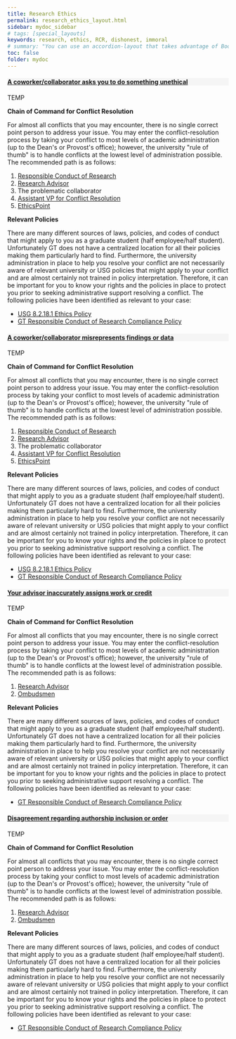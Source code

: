 ```yaml
---
title: Research Ethics
permalink: research_ethics_layout.html
sidebar: mydoc_sidebar
# tags: [special_layouts]
keywords: research, ethics, RCR, dishonest, immoral
# summary: "You can use an accordion-layout that takes advantage of Bootstrap styling. This is useful for an FAQ page."
toc: false
folder: mydoc
---
```


<div class="panel-group" id="accordion">
    <div class="panel panel-default">
        <a class="noCrossRef accordion-toggle" data-toggle="collapse" data-parent="#accordion" href="#asked-to-act-unethically" aria-expanded="false">
            <div class="panel-heading" style="background-color:#f5f5f5;">
                <h4 class="panel-title">
                    A coworker/collaborator asks you to do something unethical
                </h4>
            </div>
        </a>
        <div id="asked-to-act-unethically" class="panel-collapse collapse noCrossRef">
            <div class="panel-body">
		<p>TEMP</p>
                <p><b>Chain of Command for Conflict Resolution</b></p>
                   <p class="answer">For almost all conflicts that you may encounter, there is no single correct point person to address your issue. You may enter the conflict-resolution process by taking your conflict to most levels of academic administration (up to the Dean's or Provost's office); however, the university "rule of thumb" is to handle conflicts at the lowest level of administration possible. The recommended path is as follows:</p>
                    <ol type="1">
                             <li><a href="rcr.html">Responsible Conduct of Research</a></li>
                             <li><a href="research_advisor.html">Research Advisor</a></li>
                             <li>The problematic collaborator</li>
                             <li><a href="vice_provost_conflict_resolution.html">Assistant VP for Conflict Resolution</a></li>
                             <li><a href="ethicspoint.html">EthicsPoint</a></li>
                    </ol>
                <p><b>Relevant Policies</b></p>
                    <p class="answer">There are many different sources of laws, policies, and codes of conduct that might apply to you as a graduate student (half employee/half student). Unfortunately GT does not have a centralized location for all their policies making them particularly hard to find. Furthermore, the university administration in place to help you resolve your conflict are not necessarily aware of relevant university or USG policies that might apply to your conflict and are almost certainly not trained in policy interpretation. Therefore, it can be important for you to know your rights and the policies in place to protect you prior to seeking administrative support resolving a conflict. The following policies have been identified as relevant to your case:</p>
                    <ul>
                             <li><a href="https://www.usg.edu/policymanual/section8/C224/#n82181">USG 8.2.18.1 Ethics Policy</a></li>
                             <li><a href="https://policylibrary.gatech.edu/research/responsible-conduct-research-compliance-policy">GT Responsible Conduct of Research Compliance Policy</a></li>
                    </ul>
            </div>
        </div>
    </div>
    <!-- /.panel -->
    <div class="panel panel-default">
        <a class="noCrossRef accordion-toggle" data-toggle="collapse" data-parent="#accordion" href="#misrepresentation-of-data" aria-expanded="false">
            <div class="panel-heading" style="background-color:#f5f5f5;">
                <h4 class="panel-title">
                    A coworker/collaborator misrepresents findings or data
                </h4>
            </div>
        </a>
        <div id="misrepresentation-of-data" class="panel-collapse collapse noCrossRef">
            <div class="panel-body">
		<p>TEMP</p>
                <p><b>Chain of Command for Conflict Resolution</b></p>
                   <p class="answer">For almost all conflicts that you may encounter, there is no single correct point person to address your issue. You may enter the conflict-resolution process by taking your conflict to most levels of academic administration (up to the Dean's or Provost's office); however, the university "rule of thumb" is to handle conflicts at the lowest level of administration possible. The recommended path is as follows:</p>
                   <ol type="1">
                            <li><a href="rcr.html">Responsible Conduct of Research</a></li>
                            <li><a href="research_advisor.html">Research Advisor</a></li>
                            <li>The problematic collaborator</li>
                            <li><a href="vice_provost_conflict_resolution.html">Assistant VP for Conflict Resolution</a></li>
                            <li><a href="ethicspoint.html">EthicsPoint</a></li>
                   </ol>
                <p><b>Relevant Policies</b></p>
                    <p class="answer">There are many different sources of laws, policies, and codes of conduct that might apply to you as a graduate student (half employee/half student). Unfortunately GT does not have a centralized location for all their policies making them particularly hard to find. Furthermore, the university administration in place to help you resolve your conflict are not necessarily aware of relevant university or USG policies that might apply to your conflict and are almost certainly not trained in policy interpretation. Therefore, it can be important for you to know your rights and the policies in place to protect you prior to seeking administrative support resolving a conflict. The following policies have been identified as relevant to your case:</p>
                    <ul>
                             <li><a href="https://www.usg.edu/policymanual/section8/C224/#n82181">USG 8.2.18.1 Ethics Policy</a></li>
                             <li><a href="https://policylibrary.gatech.edu/research/responsible-conduct-research-compliance-policy">GT Responsible Conduct of Research Compliance Policy</a></li>
                    </ul>
            </div>
        </div>
    </div>
    <!-- /.panel -->
    <div class="panel panel-default">
        <a class="noCrossRef accordion-toggle" data-toggle="collapse" data-parent="#accordion" href="#misappropriation-of-credit" aria-expanded="false">
            <div class="panel-heading" style="background-color:#f5f5f5;">
                <h4 class="panel-title">
                    Your advisor inaccurately assigns work or credit
                </h4>
            </div>
        </a>
        <div id="misappropriation-of-credit" class="panel-collapse collapse noCrossRef">
            <div class="panel-body">
		<p>TEMP</p>
                <p><b>Chain of Command for Conflict Resolution</b></p>
                   <p class="answer">For almost all conflicts that you may encounter, there is no single correct point person to address your issue. You may enter the conflict-resolution process by taking your conflict to most levels of academic administration (up to the Dean's or Provost's office); however, the university "rule of thumb" is to handle conflicts at the lowest level of administration possible. The recommended path is as follows:</p>
                   <ol type="1">
                            <li><a href="research_advisor.html">Research Advisor</a></li>
                            <li><a href="ombudsmen.html">Ombudsmen</a></li>
                   </ol>
                <p><b>Relevant Policies</b></p>
                    <p class="answer">There are many different sources of laws, policies, and codes of conduct that might apply to you as a graduate student (half employee/half student). Unfortunately GT does not have a centralized location for all their policies making them particularly hard to find. Furthermore, the university administration in place to help you resolve your conflict are not necessarily aware of relevant university or USG policies that might apply to your conflict and are almost certainly not trained in policy interpretation. Therefore, it can be important for you to know your rights and the policies in place to protect you prior to seeking administrative support resolving a conflict. The following policies have been identified as relevant to your case:</p>
                    <ul>
                             <li><a href="https://policylibrary.gatech.edu/research/responsible-conduct-research-compliance-policy">GT Responsible Conduct of Research Compliance Policy</a></li>
                    </ul>
            </div>
        </div>
    </div>
    <!-- /.panel -->
    <div class="panel panel-default">
        <a class="noCrossRef accordion-toggle" data-toggle="collapse" data-parent="#accordion" href="#authorship-inclusion" aria-expanded="false">
            <div class="panel-heading" style="background-color:#f5f5f5;">
                <h4 class="panel-title">
                    Disagreement regarding authorship inclusion or order
                </h4>
            </div>
        </a>
        <div id="authorship-inclusion" class="panel-collapse collapse noCrossRef">
            <div class="panel-body">
		<p>TEMP</p>
                <p><b>Chain of Command for Conflict Resolution</b></p>
                   <p class="answer">For almost all conflicts that you may encounter, there is no single correct point person to address your issue. You may enter the conflict-resolution process by taking your conflict to most levels of academic administration (up to the Dean's or Provost's office); however, the university "rule of thumb" is to handle conflicts at the lowest level of administration possible. The recommended path is as follows:</p>
                   <ol type="1">
                            <li><a href="research_advisor.html">Research Advisor</a></li>
                            <li><a href="ombudsmen.html">Ombudsmen</a></li>
                   </ol>
                <p><b>Relevant Policies</b></p>
                    <p class="answer">There are many different sources of laws, policies, and codes of conduct that might apply to you as a graduate student (half employee/half student). Unfortunately GT does not have a centralized location for all their policies making them particularly hard to find. Furthermore, the university administration in place to help you resolve your conflict are not necessarily aware of relevant university or USG policies that might apply to your conflict and are almost certainly not trained in policy interpretation. Therefore, it can be important for you to know your rights and the policies in place to protect you prior to seeking administrative support resolving a conflict. The following policies have been identified as relevant to your case:</p>
                    <ul>
                             <li><a href="https://policylibrary.gatech.edu/research/responsible-conduct-research-compliance-policy">GT Responsible Conduct of Research Compliance Policy</a></li>
                    </ul>
            </div>
        </div>
    </div>
</div>

<script>
    if(location.hash !== null && location.hash !== "")
    {
        var url = location.hash.endsWith("-1") ? location.hash.substring(0, location.hash.length-2) : location.hash;
        $(url + ".collapse").collapse("show");
        var doc = document.getElementById(url.replace("#", "")).parentElement.parentElement;
        let position = doc.getBoundingClientRect();
        setTimeout(function () {
            window.scrollTo(position.left, position.top + window.scrollY - 400);
            },
        100);
    }

    $(window).on("click", function(e) {
        if(e.target.className.trim() == 'panel-title')
        {
            navigator.clipboard.writeText(e.target.childNodes[1].href);
            if(e.target.parentElement.parentElement.nextElementSibling.classList.contains("collapsed"))
                e.target.parentElement.parentElement.nextElementSibling.click();
        }

        else if(e.target.className.trim() == 'anchorjs-link')
        {
            console.log(e);
            navigator.clipboard.writeText(e.target.href);
            if(e.target.parentElement.parentElement.parentElement.nextElementSibling.classList.contains("collapsed"))
                e.target.parentElement.parentElement.parentElement.nextElementSibling.click();
        }
    });
</script>
